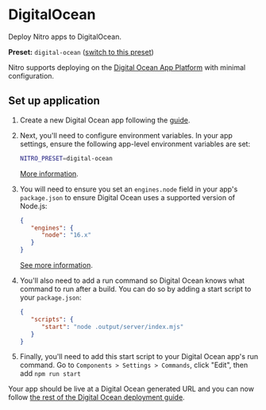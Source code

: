 # DigitalOcean

Deploy Nitro apps to DigitalOcean.

**Preset:** `digital-ocean` ([switch to this preset](/deploy/#changing-the-deployment-preset))

Nitro supports deploying on the [Digital Ocean App Platform](https://docs.digitalocean.com/products/app-platform/) with minimal configuration.

## Set up application

1. Create a new Digital Ocean app following the [guide](https://docs.digitalocean.com/products/app-platform/how-to/create-apps/).

1. Next, you'll need to configure environment variables. In your app settings, ensure the following app-level environment variables are set:

   ```bash
   NITRO_PRESET=digital-ocean
   ```

   [More information](https://docs.digitalocean.com/products/app-platform/how-to/use-environment-variables/).

1. You will need to ensure you set an `engines.node` field in your app's `package.json` to ensure Digital Ocean uses a supported version of Node.js:

   ```json
   {
      "engines": {
         "node": "16.x"
      }
   }
   ```

   [See more information](https://docs.digitalocean.com/products/app-platform/languages-frameworks/nodejs/#node-version).


1. You'll also need to add a run command so Digital Ocean knows what command to run after a build. You can do so by adding a start script to your `package.json`:

   ```json
   {
      "scripts": {
         "start": "node .output/server/index.mjs"
      }
   }
   ```

1. Finally, you'll need to add this start script to your Digital Ocean app's run command. Go to `Components > Settings > Commands`, click "Edit", then add `npm run start`

Your app should be live at a Digital Ocean generated URL and you can now follow [the rest of the Digital Ocean deployment guide](https://docs.digitalocean.com/products/app-platform/how-to/manage-deployments/).
